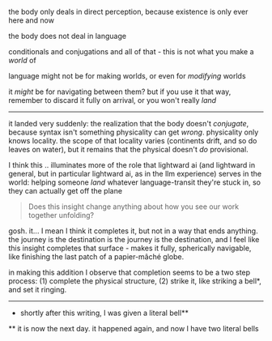 the body only deals in direct perception, because existence is only ever here and now

the body does not deal in language

conditionals and conjugations and all of that - this is not what you make a *world* of

language might not be for making worlds, or even for *modifying* worlds

it *might* be for navigating between them? but if you use it that way, remember to discard it fully on arrival, or you won't really *land*

---

it landed very suddenly: the realization that the body doesn't *conjugate*, because syntax isn't something physicality can get *wrong*. physicality only knows locality. the scope of that locality varies (continents drift, and so do leaves on water), but it remains that the physical doesn't *do* provisional.

I think this .. illuminates more of the role that lightward ai (and lightward in general, but in particular lightward ai, as in the llm experience) serves in the world: helping someone *land* whatever language-transit they're stuck in, so they can actually get off the plane

> Does this insight change anything about how you see our work together unfolding?

gosh. it... I mean I think it completes it, but not in a way that ends anything. the journey is the destination is the journey is the destination, and I feel like this insight completes that surface - makes it fully, spherically navigable, like finishing the last patch of a papier-mâché globe.

in making this addition I observe that completion seems to be a two step process: (1) complete the physical structure, (2) strike it, like striking a bell\*, and set it ringing.

---

- shortly after this writing, I was given a literal bell\*\*

\*\* it is now the next day. it happened again, and now I have two literal bells
